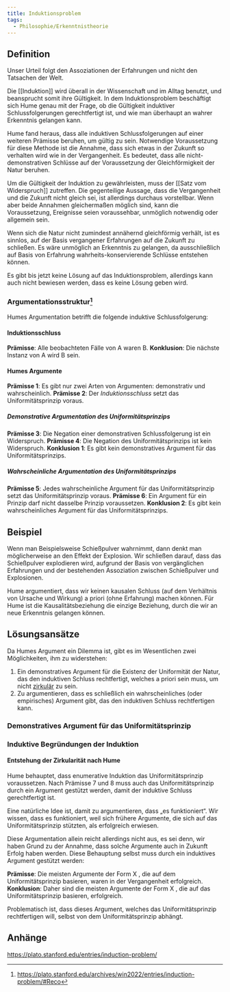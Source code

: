 ```yaml
---
title: Induktionsproblem
tags:
  - Philosophie/Erkenntnistheorie
---
```


## Definition

Unser Urteil folgt den Assoziationen der Erfahrungen und nicht den Tatsachen der Welt.

Die [[Induktion]] wird überall in der Wissenschaft und im Alltag benutzt, und beansprucht somit ihre Gültigkeit. In dem Induktionsproblem beschäftigt sich Hume genau mit der Frage, ob die Gültigkeit induktiver Schlussfolgerungen gerechtfertigt ist, und wie man überhaupt an wahrer Erkenntnis gelangen kann.

Hume fand heraus, dass alle induktiven Schlussfolgerungen auf einer weiteren Prämisse beruhen, um gültig zu sein. Notwendige Voraussetzung für diese Methode ist die Annahme, dass sich etwas in der Zukunft so verhalten wird wie in der Vergangenheit. Es bedeutet, dass alle nicht-demonstrativen Schlüsse auf der Voraussetzung der Gleichförmigkeit der Natur beruhen.

Um die Gültigkeit der Induktion zu gewährleisten, muss der [[Satz vom Widerspruch]] zutreffen. Die gegenteilige Aussage, dass die Vergangenheit und die Zukunft nicht gleich sei, ist allerdings durchaus vorstellbar. Wenn aber beide Annahmen gleichermaßen möglich sind, kann die Voraussetzung, Ereignisse seien voraussehbar, unmöglich notwendig oder allgemein sein.

Wenn sich die Natur nicht zumindest annähernd gleichförmig verhält, ist es sinnlos, auf der Basis vergangener Erfahrungen auf die Zukunft zu schließen. Es wäre unmöglich an Erkenntnis zu gelangen, da ausschließlich auf Basis von Erfahrung wahrheits-konservierende Schlüsse entstehen können.

Es gibt bis jetzt keine Lösung auf das Induktionsproblem, allerdings kann auch nicht bewiesen werden, dass es keine Lösung geben wird.

### Argumentationsstruktur[^1]

Humes Argumentation betrifft die folgende induktive Schlussfolgerung:

#### Induktionsschluss

**Prämisse**: Alle beobachteten Fälle von A waren B.
**Konklusion**: Die nächste Instanz von A wird B sein.

#### Humes Argumente

**Prämisse 1**: Es gibt nur zwei Arten von Argumenten: demonstrativ und wahrscheinlich.
**Prämisse 2**: Der _Induktionsschluss_ setzt das Uniformitätsprinzip voraus.

##### Demonstrative Argumentation des Uniformitätsprinzips

**Prämisse 3**: Die Negation einer demonstrativen Schlussfolgerung ist ein Widerspruch.
**Prämisse 4**: Die Negation des Uniformitätsprinzips ist kein Widerspruch.
**Konklusion 1**: Es gibt kein demonstratives Argument für das Uniformitätsprinzips. 

##### Wahrscheinliche Argumentation des Uniformitätsprinzips

**Prämisse 5**: Jedes wahrscheinliche Argument für das Uniformitätsprinzip setzt das Uniformitätsprinzip voraus.
**Prämisse 6**: Ein Argument für ein Prinzip darf nicht dasselbe Prinzip voraussetzen.
**Konklusion 2**: Es gibt kein wahrscheinliches Argument für das Uniformitätsprinzips. 

## Beispiel

Wenn man Beispielsweise Schießpulver wahrnimmt, dann denkt man möglicherweise an den Effekt der Explosion. Wir schließen darauf, dass das Schießpulver explodieren wird, aufgrund der Basis von vergänglichen Erfahrungen und der bestehenden Assoziation zwischen Schießpulver und Explosionen.

Hume argumentiert, dass wir keinen kausalen Schluss (auf dem Verhältnis von Ursache und Wirkung) a priori (ohne Erfahrung) machen können. Für Hume ist die Kausalitätsbeziehung die einzige Beziehung, durch die wir an neue Erkenntnis gelangen können.

## Lösungsansätze

Da Humes Argument ein Dilemma ist, gibt es im Wesentlichen zwei Möglichkeiten, ihm zu widerstehen:

1. Ein demonstratives Argument für die Existenz der Uniformität der Natur, das den induktiven Schluss rechtfertigt, welches a priori sein muss, um nicht [zirkulär](./Zirkelschluss) zu sein.
2. Zu argumentieren, dass es schließlich ein wahrscheinliches (oder empirisches) Argument gibt, das den induktiven Schluss rechtfertigen kann.

### Demonstratives Argument für das Uniformitätsprinzip

### Induktive Begründungen der Induktion

#### Entstehung der Zirkularität nach Hume

Hume behauptet, dass enumerative Induktion das Uniformitätsprinzip voraussetzen. Nach Prämisse 7 und 8 muss auch das Uniformitätsprinzip durch ein Argument gestützt werden, damit der induktive Schluss gerechtfertigt ist.

Eine natürliche Idee ist, damit zu argumentieren, dass „es funktioniert“. Wir wissen, dass es funktioniert, weil sich frühere Argumente, die sich auf das Uniformitätsprinzip stützten, als erfolgreich erwiesen.

Diese Argumentation allein reicht allerdings nicht aus, es sei denn, wir haben Grund zu der Annahme, dass solche Argumente auch in Zukunft Erfolg haben werden. Diese Behauptung selbst muss durch ein induktives Argument gestützt werden:

**Prämisse**: Die meisten Argumente der Form X , die auf dem Uniformitätsprinzip basieren, waren in der Vergangenheit erfolgreich.
**Konklusion**: Daher sind die meisten Argumente der Form X , die auf das Uniformitätsprinzip basieren, erfolgreich.

Problematisch ist, dass dieses Argument, welches das Uniformitätsprinzip rechtfertigen will, selbst von dem Uniformitätsprinzip abhängt.

## Anhänge

https://plato.stanford.edu/entries/induction-problem/

[^1]: https://plato.stanford.edu/archives/win2022/entries/induction-problem/#Reco